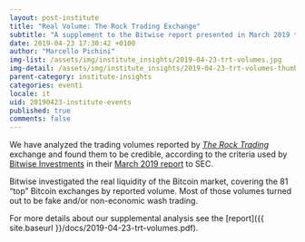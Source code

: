 ```yaml
---
layout: post-institute
title: "Real Volume: The Rock Trading Exchange"
subtitle: "A supplement to the Bitwise report presented in March 2019 to SEC"
date: 2019-04-23 17:30:42 +0100
author: "Marcello Pichini"
img-list: /assets/img/institute_insights/2019-04-23-trt-volumes.jpg
img-detail: /assets/img/institute_insights/2019-04-23-trt-volumes-thumb.jpg
parent-category: institute-insights
categories: eventi
locale: it
uid: 20190423-institute-events
published: true
comments: false
---
```


We have analyzed the trading volumes reported by [_The Rock Trading_](http://www.therocktrading.com/) exchange and found them to be credible, according to the criteria used by [Bitwise Investments](https://www.bitwiseinvestments.com/) in their [March 2019 report](http://www.sec.gov/comments/sr-nysearca-2019-01/srnysearca201901-5164833-183434.pdf) to SEC.

Bitwise investigated the real liquidity of the Bitcoin market,
covering the 81 “top” Bitcoin exchanges by reported volume.
Most of those volumes turned out to be fake
and/or non-economic wash trading.

For more details about our supplemental analysis see the
[report]({{ site.baseurl }}/docs/2019-04-23-trt-volumes.pdf).
